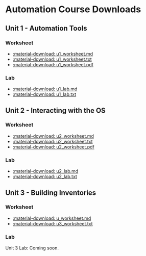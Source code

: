 # Automation Course Downloads

## Unit 1 - Automation Tools
### Worksheet

- <a href="../../assets/pcae/downloads/u1/u1_worksheet.md.txt" download="u1_worksheet.md">:material-download: u1_worksheet.md</a>
- <a href="../../assets/pcae/downloads/u1/u1_worksheet.txt" download>:material-download: u1_worksheet.txt</a>
- <a href="../../assets/pcae/downloads/u1/u1_worksheet.pdf" download>:material-download: u1_worksheet.pdf</a>

### Lab

- <a href="../../assets/pcae/downloads/u1/u1_lab.md.txt" download="u1_lab.md">:material-download: u1_lab.md</a>
- <a href="../../assets/pcae/downloads/u1/u1_lab.txt" download>:material-download: u1_lab.txt</a>

## Unit 2 - Interacting with the OS
### Worksheet
- <a href="../../assets/pcae/downloads/u2/u2_worksheet.md.txt" target="_blank" download="u2_worksheet.md">:material-download: u2_worksheet.md</a>
- <a href="../../assets/pcae/downloads/u2/u2_worksheet.txt" target="_blank" download>:material-download: u2_worksheet.txt</a>
- <a href="../../assets/pcae/downloads/u2/u2_worksheet.pdf" target="_blank" download>:material-download: u2_worksheet.pdf</a>

### Lab
- <a href="../../assets/pcae/downloads/u2/u2_lab.md.txt" target="_blank" download="u2_lab.md">:material-download: u2_lab.md</a>
- <a href="../../assets/pcae/downloads/u2/u2_lab.txt" download>:material-download: u2_lab.txt</a>
<!-- TODO: Add .md lab download for unit 2 lab -->

## Unit 3 - Building Inventories
### Worksheet
- <a href="../../assets/pcae/downloads/u3/u3_worksheet.md.txt" target="_blank" download="u3_worksheet.md">:material-download: u_worksheet.md</a>  
- <a href="../../assets/pcae/downloads/u3/u3_worksheet.txt" target="_blank" download>:material-download: u3_worksheet.txt</a>  

### Lab
<!-- TODO: Add unit 3 lab downloads -->
Unit 3 Lab: Coming soon.

<!-- TODO: Add unit 4 downloads -->
<!-- ## Unit 4 - Admin Commands and One-Offs -->
<!-- ### Worksheet -->
<!-- ### Lab -->
